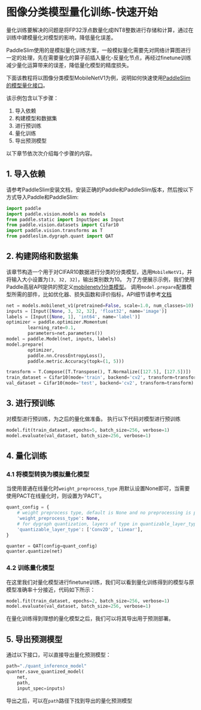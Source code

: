 #  图像分类模型量化训练-快速开始

量化训练要解决的问题是将FP32浮点数量化成INT8整数进行存储和计算，通过在训练中建模量化对模型的影响，降低量化误差。

PaddleSlim使用的是模拟量化训练方案，一般模拟量化需要先对网络计算图进行一定的处理，先在需要量化的算子前插入量化-反量化节点，再经过finetune训练减少量化运算带来的误差，降低量化模型的精度损失。

下面该教程将以图像分类模型MobileNetV1为例，说明如何快速使用[PaddleSlim的模型量化接口]()。

该示例包含以下步骤：

1. 导入依赖
2. 构建模型和数据集
3. 进行预训练
4. 量化训练
5. 导出预测模型

以下章节依次次介绍每个步骤的内容。

## 1. 导入依赖

请参考PaddleSlim安装文档，安装正确的Paddle和PaddleSlim版本，然后按以下方式导入Paddle和PaddleSlim:

```python
import paddle
import paddle.vision.models as models
from paddle.static import InputSpec as Input
from paddle.vision.datasets import Cifar10
import paddle.vision.transforms as T
from paddleslim.dygraph.quant import QAT
```

## 2. 构建网络和数据集

该章节构造一个用于对CIFAR10数据进行分类的分类模型，选用`MobileNetV1`，并将输入大小设置为`[3, 32, 32]`，输出类别数为10。
为了方便展示示例，我们使用Paddle高层API提供的预定义[mobilenetv1分类模型](https://www.paddlepaddle.org.cn/documentation/docs/zh/develop/api/paddle/vision/models/mobilenetv1/MobileNetV1_cn.html#mobilenetv1)。
调用`model.prepare`配置模型所需的部件，比如优化器、损失函数和评价指标，API细节请参考[文档](https://www.paddlepaddle.org.cn/documentation/docs/zh/develop/api/paddle/hapi/model/Model_cn.html#prepare-optimizer-none-loss-function-none-metrics-none)

```python
net = models.mobilenet_v1(pretrained=False, scale=1.0, num_classes=10)
inputs = [Input([None, 3, 32, 32], 'float32', name='image')]
labels = [Input([None, 1], 'int64', name='label')]
optimizer = paddle.optimizer.Momentum(
        learning_rate=0.1,
        parameters=net.parameters())
model = paddle.Model(net, inputs, labels)
model.prepare(
        optimizer,
        paddle.nn.CrossEntropyLoss(),
        paddle.metric.Accuracy(topk=(1, 5)))

transform = T.Compose([T.Transpose(), T.Normalize([127.5], [127.5])])
train_dataset = Cifar10(mode='train', backend='cv2', transform=transform)
val_dataset = Cifar10(mode='test', backend='cv2', transform=transform)
```

## 3. 进行预训练

对模型进行预训练，为之后的量化做准备。
执行以下代码对模型进行预训练
```python
model.fit(train_dataset, epochs=5, batch_size=256, verbose=1)
model.evaluate(val_dataset, batch_size=256, verbose=1)
```


## 4. 量化训练

### 4.1 将模型转换为模拟量化模型

当使用普通在线量化时`weight_preprocess_type` 用默认设置None即可，当需要使用PACT在线量化时，则设置为'PACT'。
```python
quant_config = {
    # weight preprocess type, default is None and no preprocessing is performed.
    'weight_preprocess_type': None,
    # for dygraph quantization, layers of type in quantizable_layer_type will be quantized
    'quantizable_layer_type': ['Conv2D', 'Linear'],
}

quanter = QAT(config=quant_config)
quanter.quantize(net)
```

### 4.2 训练量化模型

在这里我们对量化模型进行finetune训练，我们可以看到量化训练得到的模型与原模型准确率十分接近，代码如下所示：

```python
model.fit(train_dataset, epochs=2, batch_size=256, verbose=1)
model.evaluate(val_dataset, batch_size=256, verbose=1)
```

在量化训练得到理想的量化模型之后，我们可以将其导出用于预测部署。


## 5. 导出预测模型

通过以下接口，可以直接导出量化预测模型：

```python
path="./quant_inference_model"
quanter.save_quantized_model(
    net,
    path,
    input_spec=inputs)
```

导出之后，可以在`path`路径下找到导出的量化预测模型

